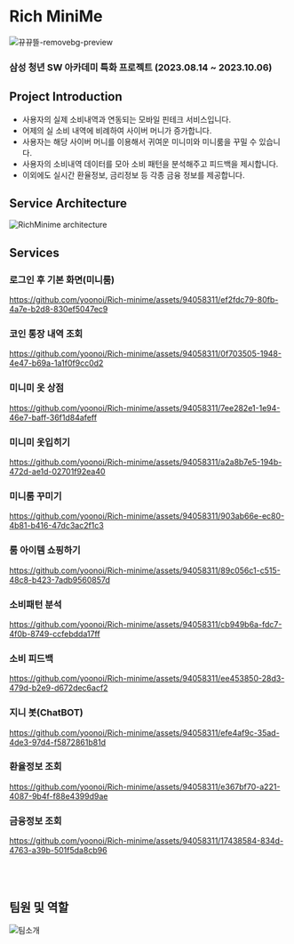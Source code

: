 # Rich MiniMe
![뀨뀨뜰-removebg-preview](https://github.com/yoonoi/Rich-minime/assets/94058311/78af34c1-b035-4fc4-b2a6-9714fe27d66b)


### 삼성 청년 SW 아카데미 특화 프로젝트 (2023.08.14 ~ 2023.10.06)

## Project Introduction
 - 사용자의 실제 소비내역과 연동되는 모바일 핀테크 서비스입니다.
 - 어제의 실 소비 내역에 비례하여 사이버 머니가 증가합니다.
 - 사용자는 해당 사이버 머니를 이용해서 귀여운 미니미와 미니룸을 꾸밀 수 있습니다.
 - 사용자의 소비내역 데이터를 모아 소비 패턴을 분석해주고 피드백을 제시합니다.
 - 이외에도 실시간 환율정보, 금리정보 등 각종 금융 정보를 제공합니다.   


## Service Architecture
![RichMinime architecture](https://github.com/yoonoi/Rich-minime/assets/94058311/3082cf38-913b-44eb-a861-eee4f1215a84)



## Services
### 로그인 후 기본 화면(미니룸)
https://github.com/yoonoi/Rich-minime/assets/94058311/ef2fdc79-80fb-4a7e-b2d8-830ef5047ec9

### 코인 통장 내역 조회


https://github.com/yoonoi/Rich-minime/assets/94058311/0f703505-1948-4e47-b69a-1a1f0f9cc0d2


### 미니미 옷 상점


https://github.com/yoonoi/Rich-minime/assets/94058311/7ee282e1-1e94-46e7-baff-36f1d84afeff




### 미니미 옷입히기


https://github.com/yoonoi/Rich-minime/assets/94058311/a2a8b7e5-194b-472d-ae1d-02701f92ea40



### 미니룸 꾸미기


https://github.com/yoonoi/Rich-minime/assets/94058311/903ab66e-ec80-4b81-b416-47dc3ac2f1c3



### 룸 아이템 쇼핑하기


https://github.com/yoonoi/Rich-minime/assets/94058311/89c056c1-c515-48c8-b423-7adb9560857d



### 소비패턴 분석


https://github.com/yoonoi/Rich-minime/assets/94058311/cb949b6a-fdc7-4f0b-8749-ccfebdda17ff



### 소비 피드백


https://github.com/yoonoi/Rich-minime/assets/94058311/ee453850-28d3-479d-b2e9-d672dec6acf2


### 지니 봇(ChatBOT)


https://github.com/yoonoi/Rich-minime/assets/94058311/efe4af9c-35ad-4de3-97d4-f5872861b81d




### 환율정보 조회


https://github.com/yoonoi/Rich-minime/assets/94058311/e367bf70-a221-4087-9b4f-f88e4399d9ae



### 금융정보 조회


https://github.com/yoonoi/Rich-minime/assets/94058311/17438584-834d-4763-a39b-501f5da8cb96






<br><br>

## 팀원 및 역할
![팀소개](https://github.com/yoonoi/Rich-minime/assets/94058311/f1d1ad8f-cba1-4669-92d3-b9e87f367d45)



